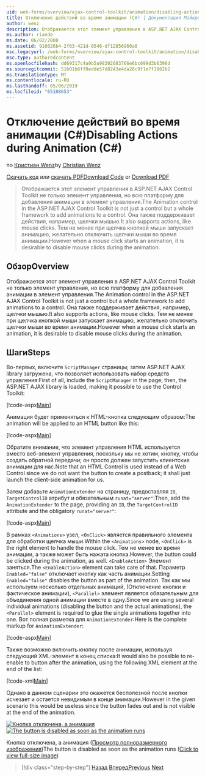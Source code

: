 ```yaml
---
uid: web-forms/overview/ajax-control-toolkit/animation/disabling-actions-during-animation-cs
title: Отключение действий во время анимации (C#) | Документация Майкрософт
author: wenz
description: Отображается этот элемент управления в ASP.NET AJAX Control Toolkit не только элемент управления, но всю платформу для добавления анимации в элемент управления. Она также поддерживает действия...
ms.author: riande
ms.date: 06/02/2008
ms.assetid: 918026b4-2f63-421d-8546-df12856960a8
msc.legacyurl: /web-forms/overview/ajax-control-toolkit/animation/disabling-actions-during-animation-cs
msc.type: authoredcontent
ms.openlocfilehash: dd69317c4a9b5a98302683766e6bc699d3b6396d
ms.sourcegitcommit: 51b01b6ff8edde57d8243e4da28c9f1e7f1962b2
ms.translationtype: MT
ms.contentlocale: ru-RU
ms.lasthandoff: 05/06/2019
ms.locfileid: "65108653"
---
```

# <a name="disabling-actions-during-animation-c"></a><span data-ttu-id="ee42b-104">Отключение действий во время анимации (C#)</span><span class="sxs-lookup"><span data-stu-id="ee42b-104">Disabling Actions during Animation (C#)</span></span>

<span data-ttu-id="ee42b-105">по [Кристиан Wenz](https://github.com/wenz)</span><span class="sxs-lookup"><span data-stu-id="ee42b-105">by [Christian Wenz](https://github.com/wenz)</span></span>

<span data-ttu-id="ee42b-106">[Скачать код](http://download.microsoft.com/download/f/9/a/f9a26acd-8df4-4484-8a18-199e4598f411/Animation7.cs.zip) или [скачать PDF](http://download.microsoft.com/download/6/7/1/6718d452-ff89-4d3f-a90e-c74ec2d636a3/animation7CS.pdf)</span><span class="sxs-lookup"><span data-stu-id="ee42b-106">[Download Code](http://download.microsoft.com/download/f/9/a/f9a26acd-8df4-4484-8a18-199e4598f411/Animation7.cs.zip) or [Download PDF](http://download.microsoft.com/download/6/7/1/6718d452-ff89-4d3f-a90e-c74ec2d636a3/animation7CS.pdf)</span></span>

> <span data-ttu-id="ee42b-107">Отображается этот элемент управления в ASP.NET AJAX Control Toolkit не только элемент управления, но всю платформу для добавления анимации в элемент управления.</span><span class="sxs-lookup"><span data-stu-id="ee42b-107">The Animation control in the ASP.NET AJAX Control Toolkit is not just a control but a whole framework to add animations to a control.</span></span> <span data-ttu-id="ee42b-108">Она также поддерживает действия, например, щелчки мышью.</span><span class="sxs-lookup"><span data-stu-id="ee42b-108">It also supports actions, like mouse clicks.</span></span> <span data-ttu-id="ee42b-109">Тем не менее при щелчка кнопкой мыши запускает анимацию, желательно отключить щелчки мыши во время анимации.</span><span class="sxs-lookup"><span data-stu-id="ee42b-109">However when a mouse click starts an animation, it is desirable to disable mouse clicks during the animation.</span></span>

## <a name="overview"></a><span data-ttu-id="ee42b-110">Обзор</span><span class="sxs-lookup"><span data-stu-id="ee42b-110">Overview</span></span>

<span data-ttu-id="ee42b-111">Отображается этот элемент управления в ASP.NET AJAX Control Toolkit не только элемент управления, но всю платформу для добавления анимации в элемент управления.</span><span class="sxs-lookup"><span data-stu-id="ee42b-111">The Animation control in the ASP.NET AJAX Control Toolkit is not just a control but a whole framework to add animations to a control.</span></span> <span data-ttu-id="ee42b-112">Она также поддерживает действия, например, щелчки мышью.</span><span class="sxs-lookup"><span data-stu-id="ee42b-112">It also supports actions, like mouse clicks.</span></span> <span data-ttu-id="ee42b-113">Тем не менее при щелчка кнопкой мыши запускает анимацию, желательно отключить щелчки мыши во время анимации.</span><span class="sxs-lookup"><span data-stu-id="ee42b-113">However when a mouse click starts an animation, it is desirable to disable mouse clicks during the animation.</span></span>

## <a name="steps"></a><span data-ttu-id="ee42b-114">Шаги</span><span class="sxs-lookup"><span data-stu-id="ee42b-114">Steps</span></span>

<span data-ttu-id="ee42b-115">Во-первых, включите `ScriptManager` страницы; затем ASP.NET AJAX library загружена, что позволяет использовать набор средств управления:</span><span class="sxs-lookup"><span data-stu-id="ee42b-115">First of all, include the `ScriptManager` in the page; then, the ASP.NET AJAX library is loaded, making it possible to use the Control Toolkit:</span></span>

[!code-aspx[Main](disabling-actions-during-animation-cs/samples/sample1.aspx)]

<span data-ttu-id="ee42b-116">Анимация будет применяться к HTML-кнопка следующим образом:</span><span class="sxs-lookup"><span data-stu-id="ee42b-116">The animation will be applied to an HTML button like this:</span></span>

[!code-aspx[Main](disabling-actions-during-animation-cs/samples/sample2.aspx)]

<span data-ttu-id="ee42b-117">Обратите внимание, что элемент управления HTML используется вместо веб-элемент управления, поскольку мы не хотим, кнопку, чтобы создать обратной передачи; он просто должен запустить клиентские анимации для нас.</span><span class="sxs-lookup"><span data-stu-id="ee42b-117">Note that an HTML Control is used instead of a Web Control since we do not want the button to create a postback; it shall just launch the client-side animation for us.</span></span>

<span data-ttu-id="ee42b-118">Затем добавьте `AnimationExtender` на страницу, предоставляя `ID`, `TargetControlID` атрибут и обязательным `runat="server"`:</span><span class="sxs-lookup"><span data-stu-id="ee42b-118">Then, add the `AnimationExtender` to the page, providing an `ID`, the `TargetControlID` attribute and the obligatory `runat="server"`:</span></span>

[!code-aspx[Main](disabling-actions-during-animation-cs/samples/sample3.aspx)]

<span data-ttu-id="ee42b-119">В рамках `<Animations>` узел, `<OnClick>` является правильного элемента для обработки щелчка мыши.</span><span class="sxs-lookup"><span data-stu-id="ee42b-119">Within the `<Animations>` node, `<OnClick>` is the right element to handle the mouse click.</span></span> <span data-ttu-id="ee42b-120">Тем не менее во время анимации, а также может быть нажата кнопка.</span><span class="sxs-lookup"><span data-stu-id="ee42b-120">However, the button could be clicked during the animation, as well.</span></span> <span data-ttu-id="ee42b-121">`<EnableAction>` Элемент заняться.</span><span class="sxs-lookup"><span data-stu-id="ee42b-121">The `<EnableAction>` element can take care of that.</span></span> <span data-ttu-id="ee42b-122">Параметр `Enabled="false"` отключает кнопку как часть анимации.</span><span class="sxs-lookup"><span data-stu-id="ee42b-122">Setting `Enabled="false"` disables the button as part of the animation.</span></span> <span data-ttu-id="ee42b-123">Так как мы используем несколько отдельных анимаций, (Отключение кнопки и фактическое анимации), `<Parallel>` элемент является обязательным для объединения одной анимации вместе в одну.</span><span class="sxs-lookup"><span data-stu-id="ee42b-123">Since we are using several individual animations (disabling the button and the actual animations), the `<Parallel>` element is required to glue the single animations together into one.</span></span> <span data-ttu-id="ee42b-124">Вот полная разметка для `AnimationExtender`:</span><span class="sxs-lookup"><span data-stu-id="ee42b-124">Here is the complete markup for `AnimationExtender`:</span></span>

[!code-aspx[Main](disabling-actions-during-animation-cs/samples/sample4.aspx)]

<span data-ttu-id="ee42b-125">Также возможно включить кнопку после анимации, используя следующий XML-элемент в конец списка:</span><span class="sxs-lookup"><span data-stu-id="ee42b-125">It would also be possible to re-enable to button after the animation, using the following XML element at the end of the list:</span></span>

[!code-xml[Main](disabling-actions-during-animation-cs/samples/sample5.xml)]

<span data-ttu-id="ee42b-126">Однако в данном сценарии это окажется бесполезной после кнопки исчезает и остается невидимым в конце анимации.</span><span class="sxs-lookup"><span data-stu-id="ee42b-126">However in the given scenario this would be useless since the button fades out and is not visible at the end of the animation.</span></span>

<span data-ttu-id="ee42b-127">[![Кнопка отключена, а анимация](disabling-actions-during-animation-cs/_static/image2.png)](disabling-actions-during-animation-cs/_static/image1.png)</span><span class="sxs-lookup"><span data-stu-id="ee42b-127">[![The button is disabled as soon as the animation runs](disabling-actions-during-animation-cs/_static/image2.png)](disabling-actions-during-animation-cs/_static/image1.png)</span></span>

<span data-ttu-id="ee42b-128">Кнопка отключена, а анимация ([Просмотр полноразмерного изображения](disabling-actions-during-animation-cs/_static/image3.png))</span><span class="sxs-lookup"><span data-stu-id="ee42b-128">The button is disabled as soon as the animation runs ([Click to view full-size image](disabling-actions-during-animation-cs/_static/image3.png))</span></span>

> [!div class="step-by-step"]
> <span data-ttu-id="ee42b-129">[Назад](animating-in-response-to-user-interaction-cs.md)
> [Вперед](triggering-an-animation-in-another-control-cs.md)</span><span class="sxs-lookup"><span data-stu-id="ee42b-129">[Previous](animating-in-response-to-user-interaction-cs.md)
[Next](triggering-an-animation-in-another-control-cs.md)</span></span>
